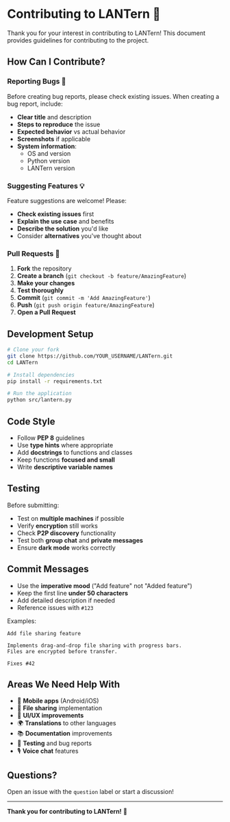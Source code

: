 # Contributing to LANTern 🔦

Thank you for your interest in contributing to LANTern! This document provides guidelines for contributing to the project.

## How Can I Contribute?

### Reporting Bugs 🐛

Before creating bug reports, please check existing issues. When creating a bug report, include:

- **Clear title** and description
- **Steps to reproduce** the issue
- **Expected behavior** vs actual behavior
- **Screenshots** if applicable
- **System information**:
  - OS and version
  - Python version
  - LANTern version

### Suggesting Features 💡

Feature suggestions are welcome! Please:

- **Check existing issues** first
- **Explain the use case** and benefits
- **Describe the solution** you'd like
- Consider **alternatives** you've thought about

### Pull Requests 🔧

1. **Fork** the repository
2. **Create a branch** (`git checkout -b feature/AmazingFeature`)
3. **Make your changes**
4. **Test thoroughly**
5. **Commit** (`git commit -m 'Add AmazingFeature'`)
6. **Push** (`git push origin feature/AmazingFeature`)
7. **Open a Pull Request**

## Development Setup

```bash
# Clone your fork
git clone https://github.com/YOUR_USERNAME/LANTern.git
cd LANTern

# Install dependencies
pip install -r requirements.txt

# Run the application
python src/lantern.py
```

## Code Style

- Follow **PEP 8** guidelines
- Use **type hints** where appropriate
- Add **docstrings** to functions and classes
- Keep functions **focused and small**
- Write **descriptive variable names**

## Testing

Before submitting:

- Test on **multiple machines** if possible
- Verify **encryption** still works
- Check **P2P discovery** functionality
- Test both **group chat** and **private messages**
- Ensure **dark mode** works correctly

## Commit Messages

- Use the **imperative mood** ("Add feature" not "Added feature")
- Keep the first line **under 50 characters**
- Add detailed description if needed
- Reference issues with `#123`

Examples:
```
Add file sharing feature

Implements drag-and-drop file sharing with progress bars.
Files are encrypted before transfer.

Fixes #42
```

## Areas We Need Help With

- 📱 **Mobile apps** (Android/iOS)
- 📁 **File sharing** implementation
- 🎨 **UI/UX improvements**
- 🌍 **Translations** to other languages
- 📚 **Documentation** improvements
- 🧪 **Testing** and bug reports
- 🎙️ **Voice chat** features

## Questions?

Open an issue with the `question` label or start a discussion!

---

**Thank you for contributing to LANTern!** 🙏
